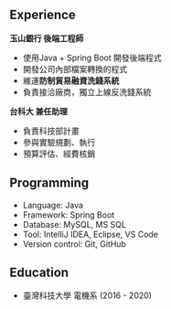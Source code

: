 Experience
---
**玉山銀行  後端工程師**
* 使用Java + Spring Boot 開發後端程式
* 開發公司內部檔案轉換的程式
* 維運**防制貿易融資洗錢系統**
* 負責接洽廠商，獨立上線反洗錢系統

**台科大  兼任助理**
* 負責科技部計畫
* 參與實驗規劃、執行
* 預算評估、經費核銷

Programming
---
* Language: Java 
* Framework: Spring Boot 
* Database: MySQL, MS SQL 
* Tool: IntelliJ IDEA, Eclipse, VS Code
* Version control: Git, GitHub

Education
---
* 臺灣科技大學   電機系 (2016 - 2020)

